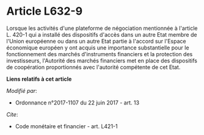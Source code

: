 # Article L632-9

Lorsque les activités d'une plateforme de négociation mentionnée à l'article L. 420-1 qui a installé des dispositifs d'accès
dans un autre Etat membre de l'Union européenne ou dans un autre Etat partie à l'accord sur l'Espace économique européen y
ont acquis une importance substantielle pour le fonctionnement des marchés d'instruments financiers et la protection des
investisseurs, l'Autorité des marchés financiers met en place des dispositifs de coopération proportionnés avec l'autorité
compétente de cet Etat.

**Liens relatifs à cet article**

_Modifié par_:

  - Ordonnance n°2017-1107 du 22 juin 2017 - art. 13

_Cite_:

  - Code monétaire et financier - art. L421-1
